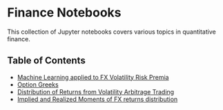 # Finance Notebooks

This collection of Jupyter notebooks covers various topics in quantitative finance.

## Table of Contents

- [Machine Learning applied to FX Volatility Risk Premia](./FXVolatilityRiskPremium/FXVRP.ipynb)
- [Option Greeks](./OptionGreeks/KnowYourWeaponPt1.ipynb)
- [Distribution of Returns from Volatility Arbitrage Trading](./OptionGreeks/VolatilityArbitrage.ipynb)
- [Implied and Realized Moments of FX returns distribution](./FXMoments/FXMoments.ipynb)
